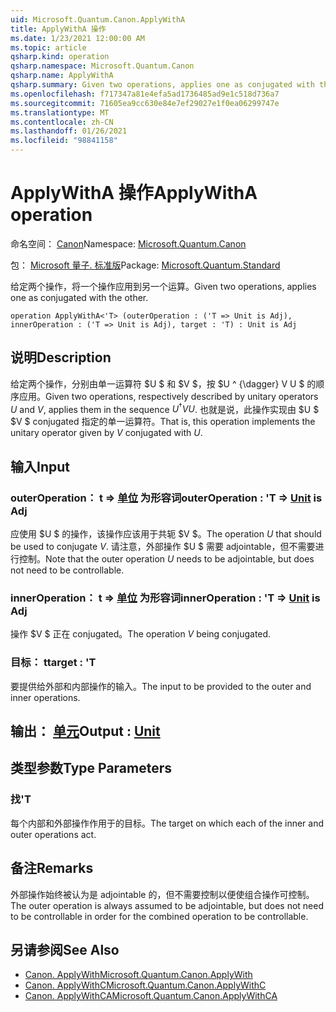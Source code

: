 ```yaml
---
uid: Microsoft.Quantum.Canon.ApplyWithA
title: ApplyWithA 操作
ms.date: 1/23/2021 12:00:00 AM
ms.topic: article
qsharp.kind: operation
qsharp.namespace: Microsoft.Quantum.Canon
qsharp.name: ApplyWithA
qsharp.summary: Given two operations, applies one as conjugated with the other.
ms.openlocfilehash: f717347a81e4efa5ad1736485ad9e1c518d736a7
ms.sourcegitcommit: 71605ea9cc630e84e7ef29027e1f0ea06299747e
ms.translationtype: MT
ms.contentlocale: zh-CN
ms.lasthandoff: 01/26/2021
ms.locfileid: "98841158"
---
```

# <a name="applywitha-operation"></a><span data-ttu-id="be465-102">ApplyWithA 操作</span><span class="sxs-lookup"><span data-stu-id="be465-102">ApplyWithA operation</span></span>

<span data-ttu-id="be465-103">命名空间： [Canon](xref:Microsoft.Quantum.Canon)</span><span class="sxs-lookup"><span data-stu-id="be465-103">Namespace: [Microsoft.Quantum.Canon](xref:Microsoft.Quantum.Canon)</span></span>

<span data-ttu-id="be465-104">包： [Microsoft 量子. 标准版](https://nuget.org/packages/Microsoft.Quantum.Standard)</span><span class="sxs-lookup"><span data-stu-id="be465-104">Package: [Microsoft.Quantum.Standard](https://nuget.org/packages/Microsoft.Quantum.Standard)</span></span>


<span data-ttu-id="be465-105">给定两个操作，将一个操作应用到另一个运算。</span><span class="sxs-lookup"><span data-stu-id="be465-105">Given two operations, applies one as conjugated with the other.</span></span>

```qsharp
operation ApplyWithA<'T> (outerOperation : ('T => Unit is Adj), innerOperation : ('T => Unit is Adj), target : 'T) : Unit is Adj
```


## <a name="description"></a><span data-ttu-id="be465-106">说明</span><span class="sxs-lookup"><span data-stu-id="be465-106">Description</span></span>

<span data-ttu-id="be465-107">给定两个操作，分别由单一运算符 $U $ 和 $V $，按 $U ^ {\dagger} V U $ 的顺序应用。</span><span class="sxs-lookup"><span data-stu-id="be465-107">Given two operations, respectively described by unitary operators $U$ and $V$, applies them in the sequence $U^{\dagger} V U$.</span></span> <span data-ttu-id="be465-108">也就是说，此操作实现由 $U $ $V $ conjugated 指定的单一运算符。</span><span class="sxs-lookup"><span data-stu-id="be465-108">That is, this operation implements the unitary operator given by $V$ conjugated with $U$.</span></span>

## <a name="input"></a><span data-ttu-id="be465-109">输入</span><span class="sxs-lookup"><span data-stu-id="be465-109">Input</span></span>

### <a name="outeroperation--t--unit--is-adj"></a><span data-ttu-id="be465-110">outerOperation： t => [单位](xref:microsoft.quantum.lang-ref.unit)  为形容词</span><span class="sxs-lookup"><span data-stu-id="be465-110">outerOperation : 'T => [Unit](xref:microsoft.quantum.lang-ref.unit)  is Adj</span></span>

<span data-ttu-id="be465-111">应使用 $U $ 的操作，该操作应该用于共轭 $V $。</span><span class="sxs-lookup"><span data-stu-id="be465-111">The operation $U$ that should be used to conjugate $V$.</span></span> <span data-ttu-id="be465-112">请注意，外部操作 $U $ 需要 adjointable，但不需要进行控制。</span><span class="sxs-lookup"><span data-stu-id="be465-112">Note that the outer operation $U$ needs to be adjointable, but does not need to be controllable.</span></span>


### <a name="inneroperation--t--unit--is-adj"></a><span data-ttu-id="be465-113">innerOperation： t => [单位](xref:microsoft.quantum.lang-ref.unit)  为形容词</span><span class="sxs-lookup"><span data-stu-id="be465-113">innerOperation : 'T => [Unit](xref:microsoft.quantum.lang-ref.unit)  is Adj</span></span>

<span data-ttu-id="be465-114">操作 $V $ 正在 conjugated。</span><span class="sxs-lookup"><span data-stu-id="be465-114">The operation $V$ being conjugated.</span></span>


### <a name="target--t"></a><span data-ttu-id="be465-115">目标： t</span><span class="sxs-lookup"><span data-stu-id="be465-115">target : 'T</span></span>

<span data-ttu-id="be465-116">要提供给外部和内部操作的输入。</span><span class="sxs-lookup"><span data-stu-id="be465-116">The input to be provided to the outer and inner operations.</span></span>



## <a name="output--unit"></a><span data-ttu-id="be465-117">输出： [单元](xref:microsoft.quantum.lang-ref.unit)</span><span class="sxs-lookup"><span data-stu-id="be465-117">Output : [Unit](xref:microsoft.quantum.lang-ref.unit)</span></span>



## <a name="type-parameters"></a><span data-ttu-id="be465-118">类型参数</span><span class="sxs-lookup"><span data-stu-id="be465-118">Type Parameters</span></span>

### <a name="t"></a><span data-ttu-id="be465-119">找</span><span class="sxs-lookup"><span data-stu-id="be465-119">'T</span></span>

<span data-ttu-id="be465-120">每个内部和外部操作作用于的目标。</span><span class="sxs-lookup"><span data-stu-id="be465-120">The target on which each of the inner and outer operations act.</span></span>

## <a name="remarks"></a><span data-ttu-id="be465-121">备注</span><span class="sxs-lookup"><span data-stu-id="be465-121">Remarks</span></span>

<span data-ttu-id="be465-122">外部操作始终被认为是 adjointable 的，但不需要控制以便使组合操作可控制。</span><span class="sxs-lookup"><span data-stu-id="be465-122">The outer operation is always assumed to be adjointable, but does not need to be controllable in order for the combined operation to be controllable.</span></span>

## <a name="see-also"></a><span data-ttu-id="be465-123">另请参阅</span><span class="sxs-lookup"><span data-stu-id="be465-123">See Also</span></span>

- [<span data-ttu-id="be465-124">Canon. ApplyWith</span><span class="sxs-lookup"><span data-stu-id="be465-124">Microsoft.Quantum.Canon.ApplyWith</span></span>](xref:Microsoft.Quantum.Canon.ApplyWith)
- [<span data-ttu-id="be465-125">Canon. ApplyWithC</span><span class="sxs-lookup"><span data-stu-id="be465-125">Microsoft.Quantum.Canon.ApplyWithC</span></span>](xref:Microsoft.Quantum.Canon.ApplyWithC)
- [<span data-ttu-id="be465-126">Canon. ApplyWithCA</span><span class="sxs-lookup"><span data-stu-id="be465-126">Microsoft.Quantum.Canon.ApplyWithCA</span></span>](xref:Microsoft.Quantum.Canon.ApplyWithCA)